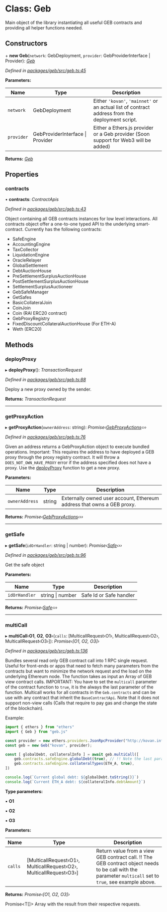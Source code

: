 # Class: Geb

Main object of the library instantiating all useful GEB contracts and providing all helper functions needed.

## Constructors


\+ **new Geb**(`network`: GebDeployment, `provider`: GebProviderInterface | Provider): *[Geb](geb.md)*

*Defined in [packages/geb/src/geb.ts:45](https://github.com/reflexer-labs/geb.js/blob/0d629f0/packages/geb/src/geb.ts#L45)*

**Parameters:**

Name | Type | Description |
------ | ------ | ------ |
`network` | GebDeployment | Either `'kovan'`, `'mainnet'` or an actual list of contract address from the deployment script. |
`provider` | GebProviderInterface &#124; Provider | Either a Ethers.js provider or a Geb provider (Soon support for Web3 will be added)  |

**Returns:** *[Geb](geb.md)*

## Properties

###  contracts

• **contracts**: *ContractApis*

*Defined in [packages/geb/src/geb.ts:43](https://github.com/reflexer-labs/geb.js/blob/0d629f0/packages/geb/src/geb.ts#L43)*

Object containing all GEB contracts instances for low level interactions. All contracts object offer a one-to-one typed API to the underlying smart-contract.
Currently has the following contracts:
- SafeEngine
- AccountingEngine
- TaxCollector
- LiquidationEngine
- OracleRelayer
- GlobalSettlement
- DebtAuctionHouse
- PreSettlementSurplusAuctionHouse
- PostSettlementSurplusAuctionHouse
- SettlementSurplusAuctioneer
- GebSafeManager
- GetSafes
- BasicCollateralJoin
- CoinJoin
- Coin (RAI ERC20 contract)
- GebProxyRegistry
- FixedDiscountCollateralAuctionHouse (For ETH-A)
- Weth (ERC20)

## Methods

###  deployProxy

▸ **deployProxy**(): *TransactionRequest*

*Defined in [packages/geb/src/geb.ts:88](https://github.com/reflexer-labs/geb.js/blob/0d629f0/packages/geb/src/geb.ts#L88)*

Deploy a new proxy owned by the sender.

**Returns:** *TransactionRequest*

___

###  getProxyAction

▸ **getProxyAction**(`ownerAddress`: string): *Promise‹[GebProxyActions](gebproxyactions.md)‹››*

*Defined in [packages/geb/src/geb.ts:76](https://github.com/reflexer-labs/geb.js/blob/0d629f0/packages/geb/src/geb.ts#L76)*

Given an address returns a GebProxyAction object to execute bundled operations.
Important: This requires the address to have deployed a GEB proxy through the proxy registry contract. It will throw a `DOES_NOT_OWN_HAVE_PROXY` error if the address specified does not have a proxy. Use the [deployProxy](geb.md#deployproxy) function to get a new proxy.

**Parameters:**

Name | Type | Description |
------ | ------ | ------ |
`ownerAddress` | string | Externally owned user account, Ethereum address that owns a GEB proxy.  |

**Returns:** *Promise‹[GebProxyActions](gebproxyactions.md)‹››*

___

###  getSafe

▸ **getSafe**(`idOrHandler`: string | number): *Promise‹[Safe](safe.md)‹››*

*Defined in [packages/geb/src/geb.ts:96](https://github.com/reflexer-labs/geb.js/blob/0d629f0/packages/geb/src/geb.ts#L96)*

Get the safe object

**Parameters:**

Name | Type | Description |
------ | ------ | ------ |
`idOrHandler` | string &#124; number | Safe Id or Safe handler  |

**Returns:** *Promise‹[Safe](safe.md)‹››*

___

###  multiCall

▸ **multiCall**‹**O1**, **O2**, **O3**›(`calls`: [MulticallRequest‹O1›, MulticallRequest‹O2›, MulticallRequest‹O3›]): *Promise‹[O1, O2, O3]›*

*Defined in [packages/geb/src/geb.ts:136](https://github.com/reflexer-labs/geb.js/blob/0d629f0/packages/geb/src/geb.ts#L136)*

Bundles several read only GEB contract call into 1 RPC single request. Useful for front-ends or apps that need to fetch many parameters from the contracts but want to minimize the network request and the load on the underlying Ethereum node.
The function takes as input an Array of GEB view contract calls.
IMPORTANT: You have to set the `multicall` parameter of the contract function to `true`, it is the always the last parameter of the function.
Multicall works for all contracts in the `Geb.contracts` and can be use with any contract that inherit the `BaseContractApi`. Note that it does not support non-view calls (Calls that require to pay gas and change the state of the blockchain).

Example:
```typescript
import { ethers } from "ethers"
import { Geb } from "geb.js"

const provider = new ethers.providers.JsonRpcProvider("http://kovan.infura.io/...")
const geb = new Geb("kovan", provider);

const [ globalDebt, collateralInfo ] = await geb.multiCall([
    geb.contracts.safeEngine.globalDebt(true), // !! Note the last parameter set to true.
    geb.contracts.safeEngine.collateralTypes(ETH_A, true),
])

console.log(`Current global debt: ${globalDebt.toString()}`)
console.log(`Current ETH_A debt: ${collateralInfo.debtAmount}`)
```

**Type parameters:**

▪ **O1**

▪ **O2**

▪ **O3**

**Parameters:**

Name | Type | Description |
------ | ------ | ------ |
`calls` | [MulticallRequest‹O1›, MulticallRequest‹O2›, MulticallRequest‹O3›] | Return value from a view GEB contract call. !! The GEB contract object needs to be call with the parameter `multicall` set to `true`, see example above. |

**Returns:** *Promise‹[O1, O2, O3]›*

Promise<T[]> Array with the result from their respective requests.
